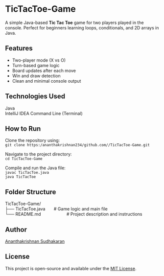 # TicTacToe-Game 

A simple Java-based **Tic Tac Toe** game for two players played in the console. Perfect for beginners learning loops, conditionals, and 2D arrays in Java.

## Features 

- Two-player mode (X vs O)
- Turn-based game logic
- Board updates after each move
- Win and draw detection
- Clean and minimal console output

## Technologies Used 

Java  
IntelliJ IDEA 
Command Line (Terminal)

## How to Run 

Clone the repository using:  
`git clone https:/ananthakrishnan234/github.com//TicTacToe-Game.git`  

Navigate to the project directory:  
`cd TicTacToe-Game`  

Compile and run the Java file:  
`javac TicTacToe.java`  
`java TicTacToe`

## Folder Structure 

TicTacToe-Game/  
├── TicTacToe.java  # Game logic and main file  
└── README.md      # Project description and instructions


## Author 

[Ananthakrishnan Sudhakaran](https://github.com/ananthakrishnan234)

## License 

This project is open-source and available under the [MIT License](LICENSE).
